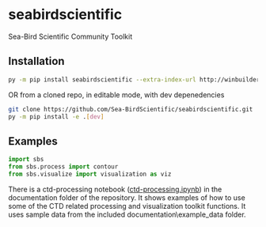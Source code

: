 # seabirdscientific
Sea-Bird Scientific Community Toolkit

## Installation

```bash
py -m pip install seabirdscientific --extra-index-url http://winbuilder02.sbs.ewqg.com/SBSPyPi/ --trusted-host winbuilder02.sbs.ewqg.com
```
OR from a cloned repo, in editable mode, with dev depenedencies
```bash
git clone https://github.com/Sea-BirdScientific/seabirdscientific.git
py -m pip install -e .[dev]
```

## Examples
```python
import sbs
from sbs.process import contour
from sbs.visualize import visualization as viz
```
There is a ctd-processing notebook \([ctd-processing.ipynb](https://github.com/Sea-BirdScientific/seabirdscientific/blob/Install-from-winbuilder02/documentation/ctd-processing.ipynb)\) in the documentation folder of the repository. It shows examples of how to use some of the CTD related processing and visualization toolkit functions. It uses sample data from the included documentation\example_data folder.
